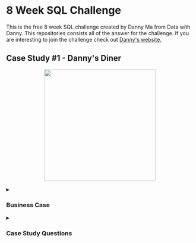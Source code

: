 # 8 Week SQL Challenge

This is the free 8 week SQL challenge created by Danny Ma from Data with Danny. This repositories consists all of the answer for the challenge. If you are interesting to join the challenge check out [Danny's website.](https://8weeksqlchallenge.com)

## Case Study #1 - Danny's Diner

<p align="center">
  <img width="300" height="300" src="https://8weeksqlchallenge.com/images/case-study-designs/1.png">
</p>

<details>
  <summary><h3>Business Case</h3></summary>
  
Danny wants to use the data to answer a few simple questions about his customers, especially about their **visiting patterns**, **how much money they’ve spent** and also **which menu items are their favourite**. Having this deeper connection with his customers will help him deliver a better and more personalised experience for his loyal customers.

He plans on using these insights to help him decide whether he should expand the existing customer loyalty program - additionally he needs help to generate some basic datasets so his team can easily inspect the data without needing to use SQL.

Danny has provided you with a sample of his overall customer data due to privacy issues - but he hopes that these examples are enough for you to write fully functioning SQL queries to help him answer his questions!

Danny has shared with you 3 key datasets for this case study:

* sales
* menu
* members

You can inspect the entity relationship diagram and example data below.

<p align="center">
  <img width="300" height="300" src="https://user-images.githubusercontent.com/100388639/207198220-6fd27715-ab95-4f65-b6f0-d47597d4932b.png">
</p>

</details>

<details>
  <summary><h3>Case Study Questions</h3></summary>
  
1. What is the total amount each customer spent at the restaurant?
2. How many days has each customer visited the restaurant?
3. What was the first item from the menu purchased by each customer?
4. What is the most purchased item on the menu and how many times was it purchased by all customers?
5. Which item was the most popular for each customer?
6. Which item was purchased first by the customer after they became a member?
7. Which item was purchased just before the customer became a member?
8. What is the total items and amount spent for each member before they became a member?
9. If each $1 spent equates to 10 points and sushi has a 2x points multiplier - how many points would each customer have?
10. In the first week after a customer joins the program (including their join date) they earn 2x points on all items, not just sushi - how many points do customer A and B have at the end of January?
</details>



